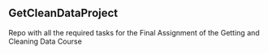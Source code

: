 ## GetCleanDataProject
Repo with all the required tasks for the Final Assignment of the Getting and Cleaning Data Course
